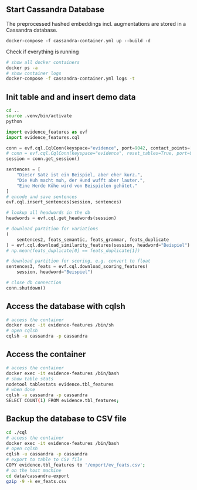 

## Start Cassandra Database
The preprocessed hashed embeddings incl. augmentations are stored in a Cassandra database.

```
docker-compose -f cassandra-container.yml up --build -d
```

Check if everything is running
```sh
# show all docker containers
docker ps -a
# show container logs
docker-compose -f cassandra-container.yml logs -t
```


## Init table and and insert demo data

```sh
cd ..
source .venv/bin/activate
python
```

```py
import evidence_features as evf
import evidence_features.cql

conn = evf.cql.CqlConn(keyspace="evidence", port=9042, contact_points=['0.0.0.0'])
# conn = evf.cql.CqlConn(keyspace="evidence", reset_tables=True, port=9042, contact_points=['0.0.0.0'])
session = conn.get_session()

sentences = [
    "Dieser Satz ist ein Beispiel, aber eher kurz.",
    "Die Kuh macht muh, der Hund wufft aber lauter.",
    "Eine Herde Kühe wird von Beispielen gehütet."
]
# encode and save sentences
evf.cql.insert_sentences(session, sentences)

# lookup all headwords in the db
headwords = evf.cql.get_headwords(session)

# download partition for variations
(
    sentences2, feats_semantic, feats_grammar, feats_duplicate
) = evf.cql.download_similarity_features(session, headword="Beispiel")
# np.mean(feats_duplicate[0] == feats_duplicate[1])

# download partition for scoring, e.g. convert to float
sentences3, feats = evf.cql.download_scoring_features(
    session, headword="Beispiel")

# close db connection
conn.shutdown()
```

## Access the database with cqlsh
```sh
# access the container
docker exec -it evidence-features /bin/sh
# open cqlsh
cqlsh -u cassandra -p cassandra
```

## Access the container
```sh
# access the container
docker exec -it evidence-features /bin/bash
# show table stats
nodetool tablestats evidence.tbl_features
# when done
cqlsh -u cassandra -p cassandra
SELECT COUNT(1) FROM evidence.tbl_features;
```


## Backup the database to CSV file
```sh
cd ./cql
# access the container
docker exec -it evidence-features /bin/bash
# open cqlsh
cqlsh -u cassandra -p cassandra
# export to table to CSV file
COPY evidence.tbl_features to '/export/ev_feats.csv';
# on the host machine
cd data/cassandra-export
gzip -9 -k ev_feats.csv
```

